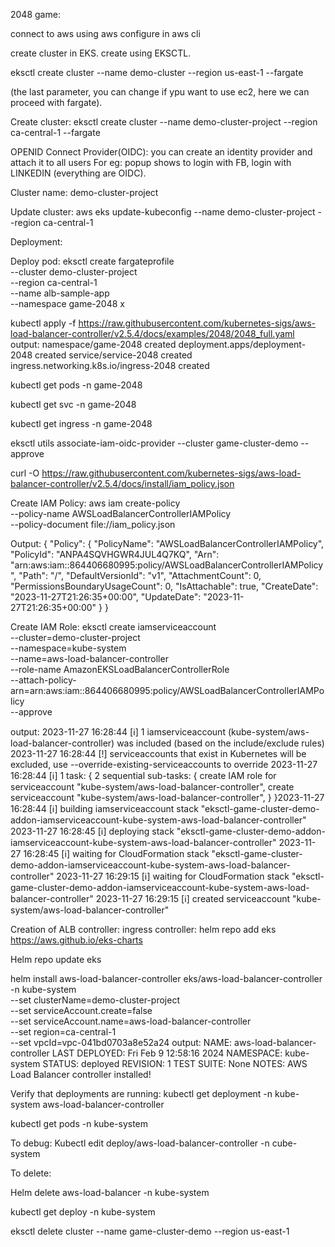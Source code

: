 2048 game:

connect to aws using aws configure in aws cli

create cluster in EKS.
create using EKSCTL.

eksctl create cluster --name demo-cluster --region us-east-1 --fargate

(the last parameter, you can change if ypu want to use ec2, here we can proceed with fargate).

Create cluster:
eksctl create cluster --name demo-cluster-project --region ca-central-1 --fargate

OPENID Connect Provider(OIDC):
you can create an identity provider and attach it to all users
For eg: popup shows to login with FB, login with LINKEDIN (everything are OIDC).


Cluster name: demo-cluster-project 

Update cluster:
aws eks update-kubeconfig --name demo-cluster-project --region ca-central-1

Deployment:

Deploy pod:
eksctl create fargateprofile \
    --cluster demo-cluster-project \
    --region ca-central-1 \
    --name alb-sample-app \
    --namespace game-2048
    x


kubectl apply -f https://raw.githubusercontent.com/kubernetes-sigs/aws-load-balancer-controller/v2.5.4/docs/examples/2048/2048_full.yaml
output: namespace/game-2048 created
deployment.apps/deployment-2048 created
service/service-2048 created
ingress.networking.k8s.io/ingress-2048 created

kubectl get pods -n game-2048

kubectl get svc -n game-2048

kubectl get ingress -n game-2048


eksctl utils associate-iam-oidc-provider --cluster game-cluster-demo --approve

curl -O https://raw.githubusercontent.com/kubernetes-sigs/aws-load-balancer-controller/v2.5.4/docs/install/iam_policy.json


Create IAM Policy:
aws iam create-policy \
    --policy-name AWSLoadBalancerControllerIAMPolicy \
    --policy-document file://iam_policy.json

Output: {
    "Policy": {
        "PolicyName": "AWSLoadBalancerControllerIAMPolicy",
        "PolicyId": "ANPA4SQVHGWR4JUL4Q7KQ",
        "Arn": "arn:aws:iam::864406680995:policy/AWSLoadBalancerControllerIAMPolicy",
        "Path": "/",
        "DefaultVersionId": "v1",
        "AttachmentCount": 0,
        "PermissionsBoundaryUsageCount": 0,
        "IsAttachable": true,
        "CreateDate": "2023-11-27T21:26:35+00:00",
        "UpdateDate": "2023-11-27T21:26:35+00:00"
    }
}



Create IAM Role:
eksctl create iamserviceaccount \
  --cluster=demo-cluster-project \
  --namespace=kube-system \
  --name=aws-load-balancer-controller \
  --role-name AmazonEKSLoadBalancerControllerRole \
  --attach-policy-arn=arn:aws:iam::864406680995:policy/AWSLoadBalancerControllerIAMPolicy \
  --approve

output:
2023-11-27 16:28:44 [ℹ]  1 iamserviceaccount (kube-system/aws-load-balancer-controller) was included (based on the include/exclude rules)
2023-11-27 16:28:44 [!]  serviceaccounts that exist in Kubernetes will be excluded, use --override-existing-serviceaccounts to override
2023-11-27 16:28:44 [ℹ]  1 task: {
    2 sequential sub-tasks: {
        create IAM role for serviceaccount "kube-system/aws-load-balancer-controller",
        create serviceaccount "kube-system/aws-load-balancer-controller",
    } }2023-11-27 16:28:44 [ℹ]  building iamserviceaccount stack "eksctl-game-cluster-demo-addon-iamserviceaccount-kube-system-aws-load-balancer-controller"
2023-11-27 16:28:45 [ℹ]  deploying stack "eksctl-game-cluster-demo-addon-iamserviceaccount-kube-system-aws-load-balancer-controller"
2023-11-27 16:28:45 [ℹ]  waiting for CloudFormation stack "eksctl-game-cluster-demo-addon-iamserviceaccount-kube-system-aws-load-balancer-controller"
2023-11-27 16:29:15 [ℹ]  waiting for CloudFormation stack "eksctl-game-cluster-demo-addon-iamserviceaccount-kube-system-aws-load-balancer-controller"
2023-11-27 16:29:15 [ℹ]  created serviceaccount "kube-system/aws-load-balancer-controller"




Creation of ALB controller: ingress controller: 
helm repo add eks https://aws.github.io/eks-charts

Helm repo update eks

helm install aws-load-balancer-controller eks/aws-load-balancer-controller -n kube-system \
  --set clusterName=demo-cluster-project \
  --set serviceAccount.create=false \
  --set serviceAccount.name=aws-load-balancer-controller \
  --set region=ca-central-1 \
  --set vpcId=vpc-041bd0703a8e52a24
output:
NAME: aws-load-balancer-controller
LAST DEPLOYED: Fri Feb  9 12:58:16 2024
NAMESPACE: kube-system
STATUS: deployed
REVISION: 1
TEST SUITE: None
NOTES:
AWS Load Balancer controller installed!


Verify that deployments are running:
kubectl get deployment -n kube-system aws-load-balancer-controller

kubectl get pods -n kube-system

To debug:
Kubectl edit deploy/aws-load-balancer-controller -n cube-system

To delete:

Helm delete aws-load-balancer -n kube-system

kubectl get deploy -n kube-system



eksctl delete cluster --name game-cluster-demo --region us-east-1
